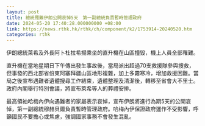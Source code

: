 ```yaml
---
layout: post
title: 總統罹難伊朗公開哀悼5天　第一副總統負責暫時管理政府
date: 2024-05-20 17:40:28.000000000 +08:00
link: https://news.rthk.hk/rthk/ch/component/k2/1753914-20240520.htm
categories: rthk
---
```


伊朗總統萊希及外長阿卜杜拉希揚乘坐的直升機在山區撞毀，機上人員全部罹難。

直升機在當地星期日下午傳出發生事故後，當局派出超過70支救援隊參與搜救，但事發的西北部省份東阿塞拜疆山區地形複雜，加上多霧寒冷，增加救援困難。當局之後宣布遇難者遺體搜尋工作結束，遺體整理及清潔後，轉移至省會大不里士。政府內閣舉行特別會議，將宣布萊希等人的葬禮安排。

最高領袖哈梅內伊向遇難者的家屬表示哀悼，宣布伊朗將進行為期5天的公開哀悼，第一副總統穆赫貝爾負責暫時管理政府。哈梅內伊保證政府運作不受影響，呼籲國民不要擔心或焦慮，強調國家事務不會發生混亂。
